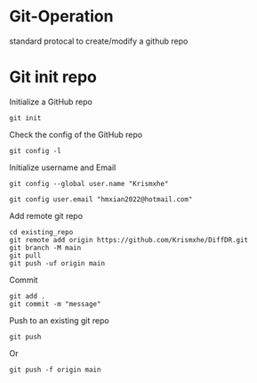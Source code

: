 # Git-Operation
standard protocal to create/modify a github repo

# Git init repo
Initialize a GitHub repo
```
git init
```

Check the config of the GitHub repo
```
git config -l
```

Initialize username and Email
```
git config --global user.name "Krismxhe"

git config user.email "hmxian2022@hotmail.com"
```

Add remote git repo
```
cd existing_repo
git remote add origin https://github.com/Krismxhe/DiffDR.git
git branch -M main
git pull
git push -uf origin main
```

Commit
```
git add .
git commit -m "message"
```

Push to an existing git repo
```
git push
```
Or
```
git push -f origin main
```

